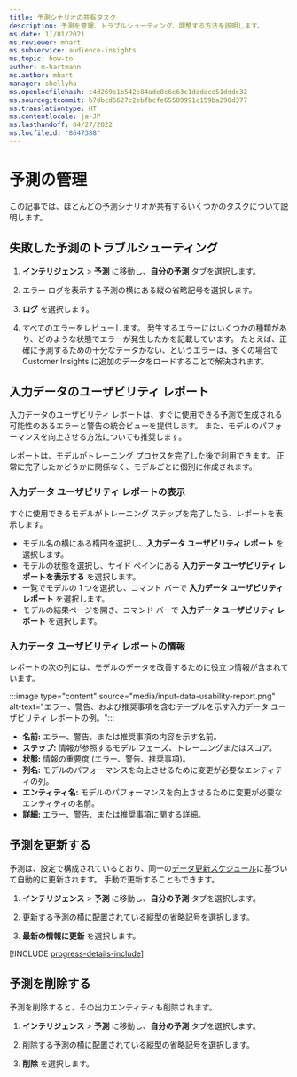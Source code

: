 ```yaml
---
title: 予測シナリオの共有タスク
description: 予測を管理、トラブルシューティング、調整する方法を説明します。
ms.date: 11/01/2021
ms.reviewer: mhart
ms.subservice: audience-insights
ms.topic: how-to
author: m-hartmann
ms.author: mhart
manager: shellyha
ms.openlocfilehash: c4d269e1b542e84ade8c6e63c1dadace51ddde32
ms.sourcegitcommit: b7dbcd5627c2ebfbcfe65589991c159ba290d377
ms.translationtype: HT
ms.contentlocale: ja-JP
ms.lasthandoff: 04/27/2022
ms.locfileid: "8647388"
---
```

# <a name="manage-predictions"></a>予測の管理

この記事では、ほとんどの予測シナリオが共有するいくつかのタスクについて説明します。

## <a name="troubleshoot-a-failed-prediction"></a>失敗した予測のトラブルシューティング

1. **インテリジェンス** > **予測** に移動し、**自分の予測** タブを選択します。

1. エラー ログを表示する予測の横にある縦の省略記号を選択します。

1. **ログ** を選択します。

1. すべてのエラーをレビューします。 発生するエラーにはいくつかの種類があり、どのような状態でエラーが発生したかを記載しています。 たとえば、正確に予測するための十分なデータがない、というエラーは、多くの場合で Customer Insights に追加のデータをロードすることで解決されます。

## <a name="input-data-usability-report"></a>入力データのユーザビリティ レポート

入力データのユーザビリティ レポートは、すぐに使用できる予測で生成される可能性のあるエラーと警告の統合ビューを提供します。 また、モデルのパフォーマンスを向上させる方法についても推奨します。

レポートは、モデルがトレーニング プロセスを完了した後で利用できます。 正常に完了したかどうかに関係なく、モデルごとに個別に作成されます。

### <a name="view-the-input-data-usability-report"></a>入力データ ユーザビリティ レポートの表示

すぐに使用できるモデルがトレーニング ステップを完了したら、レポートを表示します。
- モデル名の横にある楕円を選択し、**入力データ ユーザビリティ レポート** を選択します。
- モデルの状態を選択し、サイド ペインにある **入力データ ユーザビリティ レポートを表示する** を選択します。
- 一覧でモデルの 1 つを選択し、コマンド バーで **入力データ ユーザビリティ レポート** を選択します。
- モデルの結果ページを開き、コマンド バーで **入力データ ユーザビリティ レポート** を選択します。

### <a name="information-in-the-input-data-usability-report"></a>入力データ ユーザビリティ レポートの情報

レポートの次の列には、モデルのデータを改善するために役立つ情報が含まれています。

:::image type="content" source="media/input-data-usability-report.png" alt-text="エラー、警告、および推奨事項を含むテーブルを示す入力データ ユーザビリティ レポートの例。":::

- **名前:** エラー、警告、または推奨事項の内容を示す名前。
- **ステップ:** 情報が参照するモデル フェーズ、トレーニングまたはスコア。
- **状態:** 情報の重要度 (エラー、警告、推奨事項)。
- **列名:** モデルのパフォーマンスを向上させるために変更が必要なエンティティの列。
- **エンティティ名:** モデルのパフォーマンスを向上させるために変更が必要なエンティティの名前。
- **詳細:** エラー、警告、または推奨事項に関する詳細。

## <a name="refresh-a-prediction"></a>予測を更新する

予測は、設定で構成されているとおり、同一の[データ更新スケジュール](system.md#schedule-tab)に基づいて自動的に更新されます。 手動で更新することもできます。

1. **インテリジェンス** > **予測** に移動し、**自分の予測** タブを選択します。

1. 更新する予測の横に配置されている縦型の省略記号を選択します。

1. **最新の情報に更新** を選択します。

[!INCLUDE [progress-details-include](includes/progress-details-pane.md)]

## <a name="delete-a-prediction"></a>予測を削除する

予測を削除すると、その出力エンティティも削除されます。

1. **インテリジェンス** > **予測** に移動し、**自分の予測** タブを選択します。

1. 削除する予測の横に配置されている縦型の省略記号を選択します。

1. **削除** を選択します。

